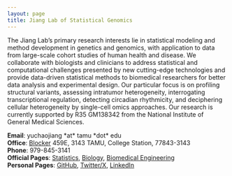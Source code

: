 ```yaml
---
layout: page
title: Jiang Lab of Statistical Genomics
---
```


The Jiang Lab’s primary research interests lie in statistical modeling and method development in genetics and genomics, with application to data from large-scale cohort studies of human health and disease. We collaborate with biologists and clinicians to address statistical and computational challenges presented by new cutting-edge technologies and provide data-driven statistical methods to biomedical researchers for better data analysis and experimental design. Our particular focus is on profiling structural variants, assessing intratumor heterogeneity, interrogating transcriptional regulation, detecting circadian rhythmicity, and deciphering cellular heterogeneity by single-cell omics approaches. Our research is currently supported by R35 GM138342 from the National Institute of General Medical Sciences.

<div class="container">
    <div class="row-fluid">
            <b>Email</b>: yuchaojiang *at* tamu *dot* edu<br/>
            <b>Office</b>:   <a href="https://goo.gl/maps/mgij72AP1XM583dJ9">Blocker</a> 459E, 3143 TAMU, College Station, 77843-3143<br/>
            <b>Phone</b>: 979-845-3141<br/>
            <b>Official Pages</b>: <a href="https://artsci.tamu.edu/statistics/contact/profiles/yuchao-jiang.html">Statistics</a>, <a href="https://www.bio.tamu.edu/faculty-page-yuchao-jiang/">Biology</a>, <a href="https://engineering.tamu.edu/biomedical/profiles/jiang-yuchao.html">Biomedical Engineering</a><br/>
            <b>Personal Pages</b>: <a href="https://github.com/yuchaojiang">GitHub</a>, <a href="https://twitter.com/yuchaojiang">Twitter/X</a>, <a href="https://www.linkedin.com/in/yuchao-jiang-905b5125/">LinkedIn</a><br/>
    </div>
</div>
